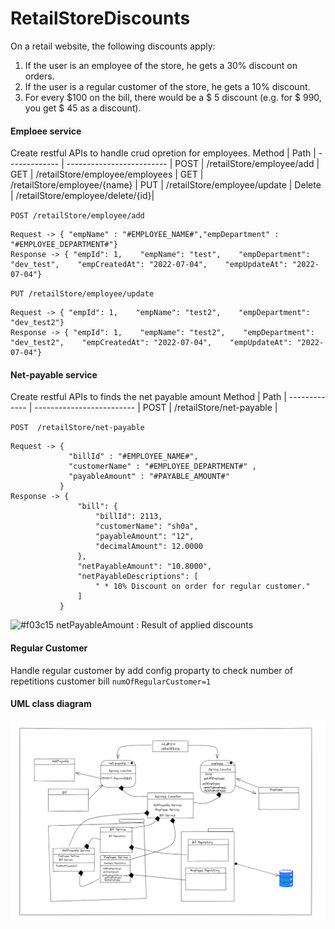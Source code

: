 # RetailStoreDiscounts

On a retail website, the following discounts apply:
1.	If the user is an employee of the store, he gets a 30% discount on orders.
2.	If the user is a regular customer of the store, he gets a 10% discount.
3.	For every $100 on the bill, there would be a $ 5 discount (e.g. for $ 990, you get $ 45 as a discount).

#### Emploee service
Create restful APIs to handle crud opretion for employees.
Method	| Path	| 
------------- | ------------------------- | 
POST	| /retailStore/employee/add	| 
GET	| /retailStore/employee/employees	| 
GET	| /retailStore/employee/{name}	| 
PUT	| /retailStore/employee/update	|
Delete	| /retailStore/employee/delete/{id}| 

`POST /retailStore/employee/add` 

    Request -> { "empName" : "#EMPLOYEE_NAME#","empDepartment" : "#EMPLOYEE_DEPARTMENT#"}
    Response -> { "empId": 1,    "empName": "test",    "empDepartment": "dev_test",    "empCreatedAt": "2022-07-04",    "empUpdateAt": "2022-07-04"}
  
    
 `PUT /retailStore/employee/update` 

    Request -> { "empId": 1,    "empName": "test2",    "empDepartment": "dev_test2"}
    Response -> { "empId": 1,    "empName": "test2",    "empDepartment": "dev_test2",    "empCreatedAt": "2022-07-04",    "empUpdateAt": "2022-07-04"}  
    
#### Net-payable service
  Create restful APIs to finds the net payable amount
  Method	| Path	| 
------------- | ------------------------- | 
POST	| /retailStore/net-payable	| 

`POST  /retailStore/net-payable` 

    Request -> { 
                 "billId" : "#EMPLOYEE_NAME#",
                 "customerName" : "#EMPLOYEE_DEPARTMENT#" ,
                 "payableAmount" : "#PAYABLE_AMOUNT#"
               }
    Response -> {
                   "bill": {
                       "billId": 2113,
                       "customerName": "sh0a",
                       "payableAmount": "12",
                       "decimalAmount": 12.0000
                   },
                   "netPayableAmount": "10.8000",
                   "netPayableDescriptions": [
                       " * 10% Discount on order for regular customer."
                   ]
               }
  
![#f03c15](https://via.placeholder.com/15/f03c15/f03c15.png) netPayableAmount : Result of applied discounts
  
  
 #### Regular Customer
 Handle regular customer by add config proparty to check number of repetitions customer bill
  `numOfRegularCustomer=1` 
  
 #### UML class diagram 
  ![alt text](/UML.PNG)

  
